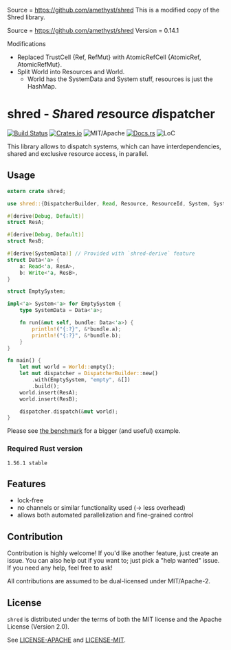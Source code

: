 Source = https://github.com/amethyst/shred
This is a modified copy of the Shred library.

Source = https://github.com/amethyst/shred
Version = 0.14.1

Modifications

- Replaced TrustCell {Ref, RefMut} with AtomicRefCell {AtomicRef, AtomicRefMut}.
- Split World into Resources and World.
  - World has the SystemData and System stuff, resources is just the HashMap.

# shred - *Sh*ared *re*source *d*ispatcher

[![Build Status][bi]][bl] [![Crates.io][cr]][cl] ![MIT/Apache][li] [![Docs.rs][di]][dl] ![LoC][lo]

[bi]: https://github.com/amethyst/shred/actions/workflows/ci.yml/badge.svg
[bl]: https://github.com/amethyst/shred/actions/workflows/ci.yml
[cr]: https://img.shields.io/crates/v/shred.svg
[cl]: https://crates.io/crates/shred/
[li]: https://img.shields.io/badge/license-MIT%2FApache-blue.svg
[di]: https://docs.rs/shred/badge.svg
[dl]: https://docs.rs/shred/
[lo]: https://tokei.rs/b1/github/amethyst/shred?category=code

This library allows to dispatch
systems, which can have interdependencies,
shared and exclusive resource access, in parallel.

## Usage

```rust
extern crate shred;

use shred::{DispatcherBuilder, Read, Resource, ResourceId, System, SystemData, World, Write};

#[derive(Debug, Default)]
struct ResA;

#[derive(Debug, Default)]
struct ResB;

#[derive(SystemData)] // Provided with `shred-derive` feature
struct Data<'a> {
    a: Read<'a, ResA>,
    b: Write<'a, ResB>,
}

struct EmptySystem;

impl<'a> System<'a> for EmptySystem {
    type SystemData = Data<'a>;

    fn run(&mut self, bundle: Data<'a>) {
        println!("{:?}", &*bundle.a);
        println!("{:?}", &*bundle.b);
    }
}

fn main() {
    let mut world = World::empty();
    let mut dispatcher = DispatcherBuilder::new()
        .with(EmptySystem, "empty", &[])
        .build();
    world.insert(ResA);
    world.insert(ResB);

    dispatcher.dispatch(&mut world);
}
```

Please see [the benchmark](benches/bench.rs) for a bigger (and useful) example.

### Required Rust version

`1.56.1 stable`

## Features

- lock-free
- no channels or similar functionality used (-> less overhead)
- allows both automated parallelization and fine-grained control

## Contribution

Contribution is highly welcome! If you'd like another
feature, just create an issue. You can also help
out if you want to; just pick a "help wanted" issue.
If you need any help, feel free to ask!

All contributions are assumed to be dual-licensed under
MIT/Apache-2.

## License

`shred` is distributed under the terms of both the MIT
license and the Apache License (Version 2.0).

See [LICENSE-APACHE](LICENSE-APACHE) and [LICENSE-MIT](LICENSE-MIT).
